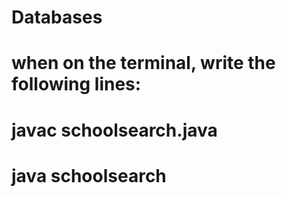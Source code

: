 # Databases
# when on the terminal, write the following lines:
# javac schoolsearch.java
# java schoolsearch
